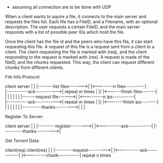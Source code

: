 * assuming all connection are to be done with UDP 

When a client wants to aquire a file, it connects to the main server and requests the files list.
Each file has a FileID, and a Filename, with an optional description.
The user requests a certain FileID, and the main server responds with a list of possible peer IDs which hold the file.

Once the client has the file id and the peers who have this file, it can start requesting this file.
A request of this file is a request sent from a client to a client. The client requesting the file is marked with (req), and the client responding to the request is marked with (res).
A request is made of the fileID, and the chunks requested.
This way, the client can request different chunks from different clients.


File Info Protocol:

client                      server
   |                          |
   |--------list files------->|
   |<--------n files----------|\
   |-----------ack----------->| repeat m times
   |                          |/
   |<------finish files-------|
   |                          |
   |                          |
   |                          |
   |-------request file------>|
   |<---------n ips-----------|\
   |-----------ack----------->| repeat m times
   |                          |/
   |<-------finish ips--------|
   |                          |
   |                          |
   |                          |
   |----------thanks--------->|
   |                          |


Register To Server:

client                      server
   |                          |
   |---------register-------->|
   |<----------ack------------|
   |----------thanks--------->|

Get Torrent Data:

client(req)                 client(res)
   |                          |
   |---------request--------->|
   |<----------ack------------|
   |<---------chunk-----------| repeat n times